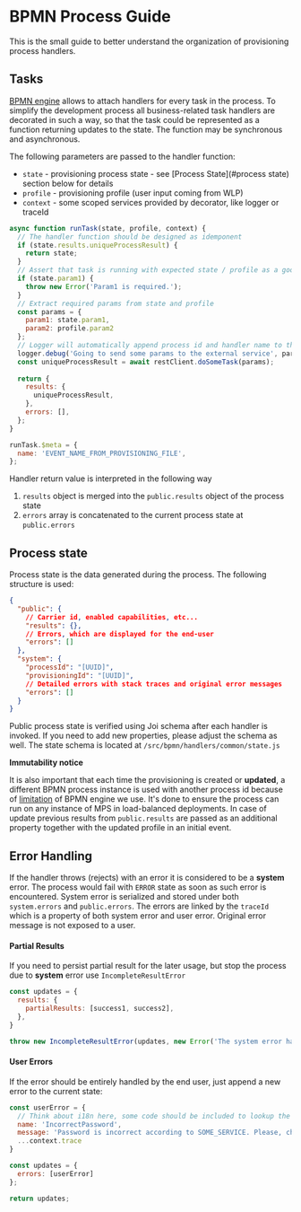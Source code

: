 # BPMN Process Guide

This is the small guide to better understand the organization of provisioning process handlers.

## Tasks

[BPMN engine](https://github.com/e2ebridge/bpmn) allows to attach handlers for every task 
in the process. To simplify the development process all business-related task handlers 
are decorated in such a way, so that the task could be represented as a function returning 
updates to the state. The function may be synchronous and asynchronous.

The following parameters are passed to the handler function:

* `state` - provisioning process state - see [Process State](#process state) section below for details
* `profile` - provisioning profile (user input coming from WLP)
* `context` - some scoped services provided by decorator, like logger or traceId

```js
async function runTask(state, profile, context) {
  // The handler function should be designed as idemponent
  if (state.results.uniqueProcessResult) {
    return state;
  }
  // Assert that task is running with expected state / profile as a good practice
  if (state.param1) {
    throw new Error('Param1 is required.');
  }
  // Extract required params from state and profile
  const params = {
    param1: state.param1,
    param2: profile.param2
  };
  // Logger will automatically append process id and handler name to the message
  logger.debug('Going to send some params to the external service', params);
  const uniqueProcessResult = await restClient.doSomeTask(params);
  
  return {
    results: {
      uniqueProcessResult,
    },
    errors: [],
  };
}

runTask.$meta = {
  name: 'EVENT_NAME_FROM_PROVISIONING_FILE',
};
```

Handler return value is interpreted in the following way
1. `results` object is merged into the `public.results` object of the process state
2. `errors` array is concatenated to the current process state at `public.errors`

## Process state

Process state is the data generated during the process. The following structure is used:

```json
{
  "public": {
    // Carrier id, enabled capabilities, etc...
    "results": {},
    // Errors, which are displayed for the end-user
    "errors": []
  },
  "system": {
    "processId": "[UUID]",
    "provisioningId": "[UUID]",
    // Detailed errors with stack traces and original error messages
    "errors": []
  }
}
```

Public process state is verified using Joi schema after each handler is invoked.
If you need to add new properties, please adjust the schema as well. 
The state schema is located at `/src/bpmn/handlers/common/state.js`

**Immutability notice**

It is also important that each time the provisioning is created or **updated**,
a different BPMN process instance is used with another process id because of 
[limitation](https://github.com/e2ebridge/bpmn/issues/36) of BPMN engine we use.
It's done to ensure the process can run on any instance of MPS in load-balanced deployments.
In case of update previous results from `public.results` are passed as an additional property 
together with the updated profile in an initial event.

## Error Handling

If the handler throws (rejects) with an error it is considered to be a **system** error.
The process would fail with `ERROR` state as soon as such error is encountered.
System error is serialized and stored under both `system.errors` and ``public.errors``. 
The errors are linked by the `traceId` which is a property of both system error and user error. 
Original error message is not exposed to a user. 

#### Partial Results

If you need to persist partial result for the later usage, but stop the process due to 
**system** error use `IncompleteResultError`

```js
const updates = {
  results: {
    partialResults: [success1, success2],
  },
}

throw new IncompleteResultError(updates, new Error('The system error happened.'));
```

#### User Errors

If the error should be entirely handled by the end user, just append a new error to the 
current state:

```js
const userError = {
  // Think about i18n here, some code should be included to lookup the message in WLP
  name: 'IncorrectPassword',
  message: 'Password is incorrect according to SOME_SERVICE. Please, change it to another one',
  ...context.trace
}

const updates = {
  errors: [userError]
};

return updates;
```
